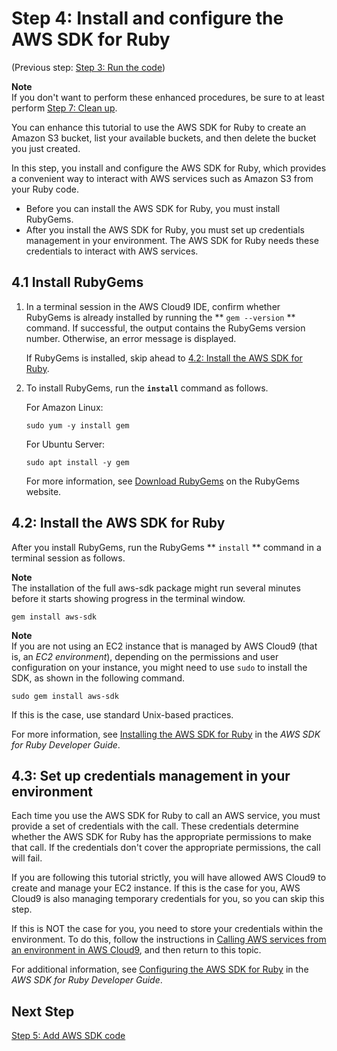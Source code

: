 # Step 4: Install and configure the AWS SDK for Ruby<a name="tutorial-ruby-sdk"></a>

\(Previous step: [Step 3: Run the code](tutorial-ruby-run.md)\)

**Note**  
If you don't want to perform these enhanced procedures, be sure to at least perform [Step 7: Clean up](tutorial-ruby-clean-up.md)\.

You can enhance this tutorial to use the AWS SDK for Ruby to create an Amazon S3 bucket, list your available buckets, and then delete the bucket you just created\.

In this step, you install and configure the AWS SDK for Ruby, which provides a convenient way to interact with AWS services such as Amazon S3 from your Ruby code\.
+ Before you can install the AWS SDK for Ruby, you must install RubyGems\.
+ After you install the AWS SDK for Ruby, you must set up credentials management in your environment\. The AWS SDK for Ruby needs these credentials to interact with AWS services\.

## 4\.1 Install RubyGems<a name="tutorial-ruby-sdk-install-gems"></a>

1. In a terminal session in the AWS Cloud9 IDE, confirm whether RubyGems is already installed by running the ** `gem --version` ** command\. If successful, the output contains the RubyGems version number\. Otherwise, an error message is displayed\.

   If RubyGems is installed, skip ahead to [4\.2: Install the AWS SDK for Ruby](#tutorial-ruby-sdk-install-sdk)\.

1. To install RubyGems, run the **`install`** command as follows\.

   For Amazon Linux:

   ```
   sudo yum -y install gem
   ```

   For Ubuntu Server:

   ```
   sudo apt install -y gem
   ```

   For more information, see [Download RubyGems](https://rubygems.org/pages/download) on the RubyGems website\.

## 4\.2: Install the AWS SDK for Ruby<a name="tutorial-ruby-sdk-install-sdk"></a>

After you install RubyGems, run the RubyGems ** `install` ** command in a terminal session as follows\.

**Note**  
The installation of the full aws\-sdk package might run several minutes before it starts showing progress in the terminal window\.

```
gem install aws-sdk
```

**Note**  
If you are not using an EC2 instance that is managed by AWS Cloud9 \(that is, an *EC2 environment*\), depending on the permissions and user configuration on your instance, you might need to use `sudo` to install the SDK, as shown in the following command\.  

```
sudo gem install aws-sdk
```
If this is the case, use standard Unix\-based practices\.

For more information, see [Installing the AWS SDK for Ruby](https://docs.aws.amazon.com/sdk-for-ruby/latest/developer-guide/setup-install.html) in the *AWS SDK for Ruby Developer Guide*\.

## 4\.3: Set up credentials management in your environment<a name="tutorial-ruby-sdk-creds"></a>

Each time you use the AWS SDK for Ruby to call an AWS service, you must provide a set of credentials with the call\. These credentials determine whether the AWS SDK for Ruby has the appropriate permissions to make that call\. If the credentials don't cover the appropriate permissions, the call will fail\.

If you are following this tutorial strictly, you will have allowed AWS Cloud9 to create and manage your EC2 instance\. If this is the case for you, AWS Cloud9 is also managing temporary credentials for you, so you can skip this step\.

If this is NOT the case for you, you need to store your credentials within the environment\. To do this, follow the instructions in [Calling AWS services from an environment in AWS Cloud9](credentials.md), and then return to this topic\.

For additional information, see [Configuring the AWS SDK for Ruby](https://docs.aws.amazon.com/sdk-for-ruby/latest/developer-guide/setup-config.html) in the *AWS SDK for Ruby Developer Guide*\.

## Next Step<a name="tutorial-ruby-sdk-next"></a>

[Step 5: Add AWS SDK code](tutorial-ruby-sdk-code.md)
